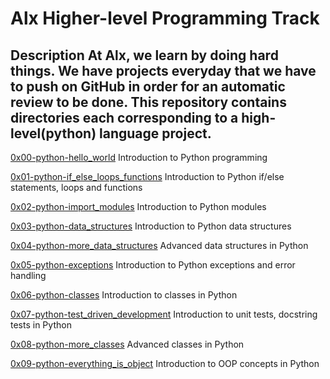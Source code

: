 # Alx Higher-level Programming Track
## Description                                          At Alx, we learn by doing hard things. We have projects everyday that we have to push on GitHub in order for an automatic review to be done.                            This repository contains directories each corresponding to a high-level(python) language project.               


[0x00-python-hello_world](./0x00-python-hello_world) Introduction to Python programming

[0x01-python-if_else_loops_functions](./0x01-python-if_else_loops_functions) Introduction to Python if/else statements, loops and functions

[0x02-python-import_modules](./0x02-python-import_modules) Introduction to Python modules

[0x03-python-data_structures](./0x03-python-data_structures) Introduction to Python data structures

[0x04-python-more_data_structures](./0x04-python-more_data_structures) Advanced data structures in Python

[0x05-python-exceptions](./0x05-python-exceptions) Introduction to Python exceptions and error handling

[0x06-python-classes](./0x06-python-classes) Introduction to classes in Python

[0x07-python-test_driven_development](./0x07-python-test_driven_development) Introduction to unit tests, docstring tests in Python

[0x08-python-more_classes](./0x08-python-more_classes) Advanced classes in Python

[0x09-python-everything_is_object](./0x09-python-everything_is_object) Introduction to OOP concepts in Python

